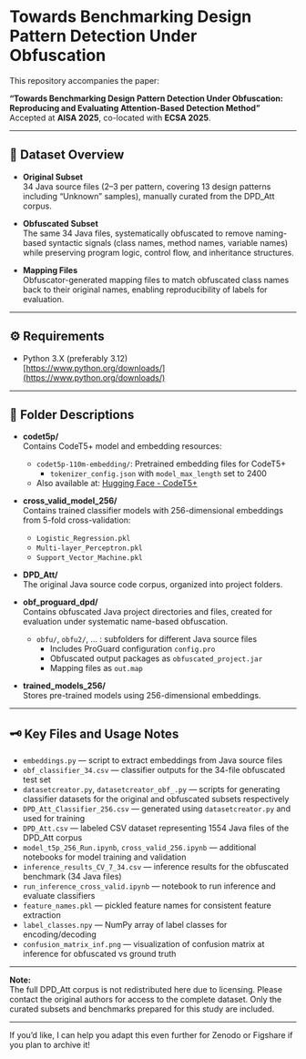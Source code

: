 # Towards Benchmarking Design Pattern Detection Under Obfuscation

This repository accompanies the paper:  

**“Towards Benchmarking Design Pattern Detection Under Obfuscation: Reproducing and Evaluating Attention-Based Detection Method”**  
Accepted at **AISA 2025**, co-located with **ECSA 2025**.

---

## 📁 Dataset Overview

- **Original Subset**  
  34 Java source files (2–3 per pattern, covering 13 design patterns including “Unknown” samples), manually curated from the DPD_Att corpus.

- **Obfuscated Subset**  
  The same 34 Java files, systematically obfuscated to remove naming-based syntactic signals (class names, method names, variable names) while preserving program logic, control flow, and inheritance structures.

- **Mapping Files**  
  Obfuscator-generated mapping files to match obfuscated class names back to their original names, enabling reproducibility of labels for evaluation.

---

## ⚙️ Requirements

- Python 3.X (preferably 3.12)  
  [https://www.python.org/downloads/](https://www.python.org/downloads/)

---

## 📂 Folder Descriptions

- **codet5p/**  
  Contains CodeT5+ model and embedding resources:  
  - `codet5p-110m-embedding/`: Pretrained embedding files for CodeT5+  
    - `tokenizer_config.json` with `model_max_length` set to 2400  
  - Also available at: [Hugging Face - CodeT5+](https://huggingface.co/Salesforce/codet5p-110m-embedding/tree/main)

- **cross_valid_model_256/**  
  Contains trained classifier models with 256-dimensional embeddings from 5-fold cross-validation:  
  - `Logistic_Regression.pkl`  
  - `Multi-layer_Perceptron.pkl`  
  - `Support_Vector_Machine.pkl`

- **DPD_Att/**  
  The original Java source code corpus, organized into project folders.

- **obf_proguard_dpd/**  
  Contains obfuscated Java project directories and files, created for evaluation under systematic name-based obfuscation.  
  - `obfu/`, `obfu2/`, ... : subfolders for different Java source files  
    - Includes ProGuard configuration `config.pro`  
    - Obfuscated output packages as `obfuscated_project.jar`  
    - Mapping files as `out.map`

- **trained_models_256/**  
  Stores pre-trained models using 256-dimensional embeddings.

---

## 🗝️ Key Files and Usage Notes

- `embeddings.py` — script to extract embeddings from Java source files  
- `obf_classifier_34.csv` — classifier outputs for the 34-file obfuscated test set  
- `datasetcreator.py`, `datasetcreator_obf_.py` — scripts for generating classifier datasets for the original and obfuscated subsets respectively  
- `DPD_Att_Classifier_256.csv` — generated using `datasetcreator.py` and used for training  
- `DPD_Att.csv` — labeled CSV dataset representing 1554 Java files of the DPD_Att corpus  
- `model_t5p_256_Run.ipynb`, `cross_valid_256.ipynb` — additional notebooks for model training and validation  
- `inference_results_CV_7_34.csv` — inference results for the obfuscated benchmark (34 Java files)  
- `run_inference_cross_valid.ipynb` — notebook to run inference and evaluate classifiers  
- `feature_names.pkl` — pickled feature names for consistent feature extraction  
- `label_classes.npy` — NumPy array of label classes for encoding/decoding  
- `confusion_matrix_inf.png` — visualization of confusion matrix at inference for obfuscated vs ground truth

---

**Note:**  
The full DPD_Att corpus is not redistributed here due to licensing. Please contact the original authors for access to the complete dataset. Only the curated subsets and benchmarks prepared for this study are included.  

---

If you’d like, I can help you adapt this even further for Zenodo or Figshare if you plan to archive it!
